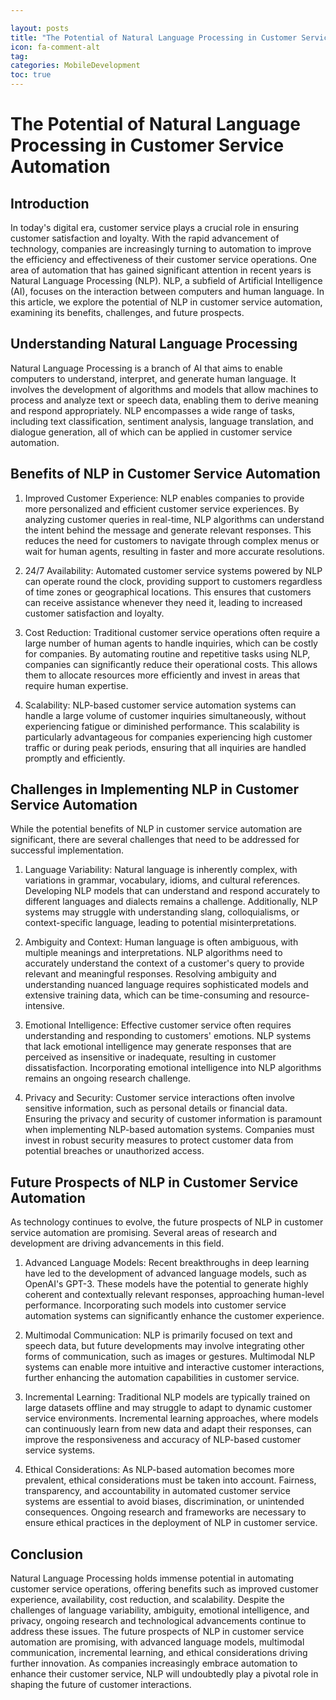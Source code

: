 ```yaml
---

layout: posts
title: "The Potential of Natural Language Processing in Customer Service Automation"
icon: fa-comment-alt
tag:      
categories: MobileDevelopment
toc: true
---
```




# The Potential of Natural Language Processing in Customer Service Automation

## Introduction

In today's digital era, customer service plays a crucial role in ensuring customer satisfaction and loyalty. With the rapid advancement of technology, companies are increasingly turning to automation to improve the efficiency and effectiveness of their customer service operations. One area of automation that has gained significant attention in recent years is Natural Language Processing (NLP). NLP, a subfield of Artificial Intelligence (AI), focuses on the interaction between computers and human language. In this article, we explore the potential of NLP in customer service automation, examining its benefits, challenges, and future prospects.

## Understanding Natural Language Processing

Natural Language Processing is a branch of AI that aims to enable computers to understand, interpret, and generate human language. It involves the development of algorithms and models that allow machines to process and analyze text or speech data, enabling them to derive meaning and respond appropriately. NLP encompasses a wide range of tasks, including text classification, sentiment analysis, language translation, and dialogue generation, all of which can be applied in customer service automation.

## Benefits of NLP in Customer Service Automation

1. Improved Customer Experience: NLP enables companies to provide more personalized and efficient customer service experiences. By analyzing customer queries in real-time, NLP algorithms can understand the intent behind the message and generate relevant responses. This reduces the need for customers to navigate through complex menus or wait for human agents, resulting in faster and more accurate resolutions.

2. 24/7 Availability: Automated customer service systems powered by NLP can operate round the clock, providing support to customers regardless of time zones or geographical locations. This ensures that customers can receive assistance whenever they need it, leading to increased customer satisfaction and loyalty.

3. Cost Reduction: Traditional customer service operations often require a large number of human agents to handle inquiries, which can be costly for companies. By automating routine and repetitive tasks using NLP, companies can significantly reduce their operational costs. This allows them to allocate resources more efficiently and invest in areas that require human expertise.

4. Scalability: NLP-based customer service automation systems can handle a large volume of customer inquiries simultaneously, without experiencing fatigue or diminished performance. This scalability is particularly advantageous for companies experiencing high customer traffic or during peak periods, ensuring that all inquiries are handled promptly and efficiently.

## Challenges in Implementing NLP in Customer Service Automation

While the potential benefits of NLP in customer service automation are significant, there are several challenges that need to be addressed for successful implementation.

1. Language Variability: Natural language is inherently complex, with variations in grammar, vocabulary, idioms, and cultural references. Developing NLP models that can understand and respond accurately to different languages and dialects remains a challenge. Additionally, NLP systems may struggle with understanding slang, colloquialisms, or context-specific language, leading to potential misinterpretations.

2. Ambiguity and Context: Human language is often ambiguous, with multiple meanings and interpretations. NLP algorithms need to accurately understand the context of a customer's query to provide relevant and meaningful responses. Resolving ambiguity and understanding nuanced language requires sophisticated models and extensive training data, which can be time-consuming and resource-intensive.

3. Emotional Intelligence: Effective customer service often requires understanding and responding to customers' emotions. NLP systems that lack emotional intelligence may generate responses that are perceived as insensitive or inadequate, resulting in customer dissatisfaction. Incorporating emotional intelligence into NLP algorithms remains an ongoing research challenge.

4. Privacy and Security: Customer service interactions often involve sensitive information, such as personal details or financial data. Ensuring the privacy and security of customer information is paramount when implementing NLP-based automation systems. Companies must invest in robust security measures to protect customer data from potential breaches or unauthorized access.

## Future Prospects of NLP in Customer Service Automation

As technology continues to evolve, the future prospects of NLP in customer service automation are promising. Several areas of research and development are driving advancements in this field.

1. Advanced Language Models: Recent breakthroughs in deep learning have led to the development of advanced language models, such as OpenAI's GPT-3. These models have the potential to generate highly coherent and contextually relevant responses, approaching human-level performance. Incorporating such models into customer service automation systems can significantly enhance the customer experience.

2. Multimodal Communication: NLP is primarily focused on text and speech data, but future developments may involve integrating other forms of communication, such as images or gestures. Multimodal NLP systems can enable more intuitive and interactive customer interactions, further enhancing the automation capabilities in customer service.

3. Incremental Learning: Traditional NLP models are typically trained on large datasets offline and may struggle to adapt to dynamic customer service environments. Incremental learning approaches, where models can continuously learn from new data and adapt their responses, can improve the responsiveness and accuracy of NLP-based customer service systems.

4. Ethical Considerations: As NLP-based automation becomes more prevalent, ethical considerations must be taken into account. Fairness, transparency, and accountability in automated customer service systems are essential to avoid biases, discrimination, or unintended consequences. Ongoing research and frameworks are necessary to ensure ethical practices in the deployment of NLP in customer service.

## Conclusion

Natural Language Processing holds immense potential in automating customer service operations, offering benefits such as improved customer experience, availability, cost reduction, and scalability. Despite the challenges of language variability, ambiguity, emotional intelligence, and privacy, ongoing research and technological advancements continue to address these issues. The future prospects of NLP in customer service automation are promising, with advanced language models, multimodal communication, incremental learning, and ethical considerations driving further innovation. As companies increasingly embrace automation to enhance their customer service, NLP will undoubtedly play a pivotal role in shaping the future of customer interactions.